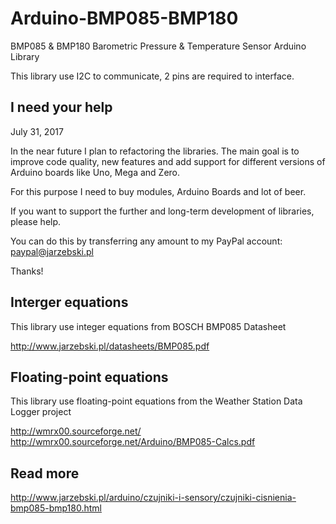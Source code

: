 Arduino-BMP085-BMP180
=====================

BMP085 & BMP180 Barometric Pressure & Temperature Sensor Arduino Library

This library use I2C to communicate, 2 pins are required to interface.

I need your help
----------------

July 31, 2017

In the near future I plan to refactoring the libraries. The main goal is to improve code quality, new features and add support for different versions of Arduino boards like Uno, Mega and Zero.

For this purpose I need to buy modules, Arduino Boards and lot of beer. 

If you want to support the further and long-term development of libraries, please help.

You can do this by transferring any amount to my PayPal account: paypal@jarzebski.pl

Thanks!

Interger equations
------------------

This library use integer equations from BOSCH BMP085 Datasheet

http://www.jarzebski.pl/datasheets/BMP085.pdf

Floating-point equations
------------------------

This library use floating-point equations from the Weather Station Data Logger project

http://wmrx00.sourceforge.net/
http://wmrx00.sourceforge.net/Arduino/BMP085-Calcs.pdf

Read more
---------

http://www.jarzebski.pl/arduino/czujniki-i-sensory/czujniki-cisnienia-bmp085-bmp180.html

